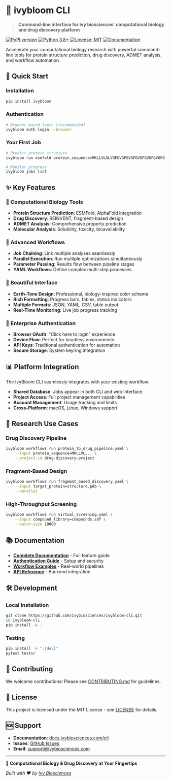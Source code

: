 # 🌿 ivybloom CLI

> **Command-line interface for ivy biosciences' computational biology and drug discovery platform**

[![PyPI version](https://badge.fury.io/py/ivybloom.svg)](https://badge.fury.io/py/ivybloom)
[![Python 3.8+](https://img.shields.io/badge/python-3.8+-blue.svg)](https://www.python.org/downloads/)
[![License: MIT](https://img.shields.io/badge/License-MIT-yellow.svg)](https://opensource.org/licenses/MIT)
[![Documentation](https://img.shields.io/badge/docs-latest-brightgreen.svg)](https://docs.ivybiosciences.com/cli)

Accelerate your computational biology research with powerful command-line tools for protein structure prediction, drug discovery, ADMET analysis, and workflow automation.

## 🚀 Quick Start

### Installation
```bash
pip install ivybloom
```

### Authentication
```bash
# Browser-based login (recommended)
ivybloom auth login --browser
```

### Your First Job
```bash
# Predict protein structure
ivybloom run esmfold protein_sequence=MKLLVLGLVGFGVGFGVGFGVGFGVGFGVGFG

# Monitor progress
ivybloom jobs list
```

## ✨ Key Features

### 🧬 **Computational Biology Tools**
- **Protein Structure Prediction**: ESMFold, AlphaFold integration
- **Drug Discovery**: REINVENT, fragment-based design
- **ADMET Analysis**: Comprehensive property prediction
- **Molecular Analysis**: Solubility, toxicity, bioavailability

### 🔗 **Advanced Workflows**
- **Job Chaining**: Link multiple analyses seamlessly
- **Parallel Execution**: Run multiple optimizations simultaneously  
- **Parameter Passing**: Results flow between pipeline stages
- **YAML Workflows**: Define complex multi-step processes

### 🎨 **Beautiful Interface**
- **Earth-Tone Design**: Professional, biology-inspired color scheme
- **Rich Formatting**: Progress bars, tables, status indicators
- **Multiple Formats**: JSON, YAML, CSV, table output
- **Real-Time Monitoring**: Live job progress tracking

### 🔐 **Enterprise Authentication**
- **Browser OAuth**: "Click here to login" experience
- **Device Flow**: Perfect for headless environments
- **API Keys**: Traditional authentication for automation
- **Secure Storage**: System keyring integration

## 📊 Platform Integration

The IvyBloom CLI seamlessly integrates with your existing workflow:
- **Shared Database**: Jobs appear in both CLI and web interface
- **Project Access**: Full project management capabilities
- **Account Management**: Usage tracking and limits
- **Cross-Platform**: macOS, Linux, Windows support

## 🔬 Research Use Cases

### Drug Discovery Pipeline
```bash
ivybloom workflows run protein_to_drug_pipeline.yaml \
    --input protein_sequence=MKLLVL... \
    --project-id drug-discovery-project
```

### Fragment-Based Design
```bash
ivybloom workflows run fragment_based_discovery.yaml \
    --input target_protein=structure.pdb \
    --parallel
```

### High-Throughput Screening
```bash
ivybloom workflows run virtual_screening.yaml \
    --input compound_library=compounds.sdf \
    --batch-size 10000
```

## 📚 Documentation

- **[Complete Documentation](docs/cli/README.md)** - Full feature guide
- **[Authentication Guide](docs/cli/guides/authentication.md)** - Setup and security
- **[Workflow Examples](docs/cli/examples/)** - Real-world pipelines
- **[API Reference](https://docs.ivybiosciences.com/api)** - Backend integration

## 🛠 Development

### Local Installation
```bash
git clone https://github.com/ivybiosciences/ivybloom-cli.git
cd ivybloom-cli
pip install -e .
```

### Testing
```bash
pip install -e ".[dev]"
pytest tests/
```

## 🤝 Contributing

We welcome contributions! Please see [CONTRIBUTING.md](CONTRIBUTING.md) for guidelines.

## 📄 License

This project is licensed under the MIT License - see [LICENSE](LICENSE) for details.

## 🆘 Support

- **Documentation**: [docs.ivybiosciences.com/cli](https://docs.ivybiosciences.com/cli)
- **Issues**: [GitHub Issues](https://github.com/ivybiosciences/ivybloom-cli/issues)
- **Email**: [support@ivybiosciences.com](mailto:support@ivybiosciences.com)

---

**🌿 Computational Biology & Drug Discovery at Your Fingertips**

*Built with ❤️ by [Ivy Biosciences](https://ivybiosciences.com)*

